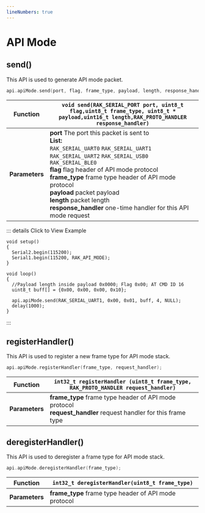```yaml
---
lineNumbers: true
---
```


# API Mode

## send()

This API is used to generate API mode packet.

```c
api.apiMode.send(port, flag, frame_type, payload, length, response_handler);
```

| **Function**   | `void send(RAK_SERIAL_PORT port, uint8_t flag,uint8_t frame_type, uint8_t * payload,uint16_t length,RAK_PROTO_HANDLER response_handler)`                                                                                                                                                                                                                                                             |
| -------------- | ---------------------------------------------------------------------------------------------------------------------------------------------------------------------------------------------------------------------------------------------------------------------------------------------------------------------------------------------------------------------------------------------------- |
| **Parameters** | **port**	The port this packet is sent to <br> **List:** <br> `RAK_SERIAL_UART0` `RAK_SERIAL_UART1` `RAK_SERIAL_UART2` `RAK_SERIAL_USB0` `RAK_SERIAL_BLE0` <br>**flag**	flag header of API mode protocol <br>**frame_type**	frame type header of API mode protocol <br> **payload**	packet payload <br> **length**	packet length <br> **response_handler**	one-time handler for this API mode request |

::: details Click to View Example
```c{12}
void setup()
{
  Serial2.begin(115200);
  Serial1.begin(115200, RAK_API_MODE);
}

void loop()
{
  //Payload length inside payload 0x0000; Flag 0x00; AT CMD ID 16
  uint8_t buff[] = {0x00, 0x00, 0x00, 0x10};

  api.apiMode.send(RAK_SERIAL_UART1, 0x00, 0x01, buff, 4, NULL);
  delay(1000);
}
```
:::

## registerHandler()

This API is used to register a new frame type for API mode stack.

```c
api.apiMode.registerHandler(frame_type, request_handler);
```

| **Function**   | `int32_t registerHandler	(uint8_t frame_type, RAK_PROTO_HANDLER request_handler)`                                  |
| -------------- | ------------------------------------------------------------------------------------------------------------------ |
| **Parameters** | **frame_type**	frame type header of API mode protocol <br> **request_handler**	request handler for this frame type |


## deregisterHandler()

This API is used to deregister a frame type for API mode stack.

```c
api.apiMode.deregisterHandler(frame_type);
```

| **Function**   | `int32_t deregisterHandler(uint8_t frame_type)`       |
| -------------- | ----------------------------------------------------- |
| **Parameters** | **frame_type**	frame type header of API mode protocol |
